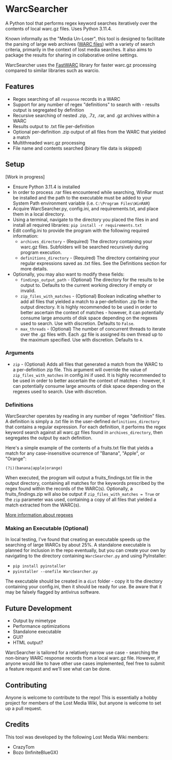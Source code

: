 # WarcSearcher
A Python tool that performs regex keyword searches iteratively over the contents of local warc.gz files. Uses Python 3.11.4.

Known informally as the "Media Un-Loser", this tool is designed to facilitate the parsing of large web archives ([WARC files](https://iipc.github.io/warc-specifications/specifications/warc-format/warc-1.1/)) with a variety of search criteria, primarily in the context of lost media searches. It also aims to package the results for sharing in collaborative online settings.

WarcSearcher uses the [FastWARC](https://resiliparse.chatnoir.eu/en/latest/man/fastwarc.html) library for faster warc.gz processing compared to similar libraries such as warcio.

## Features

* Regex searching of all `response` records in a WARC
* Support for any number of regex "definitions" to search with - results output is segregated by definition
* Recursive searching of nested .zip, .7z, .rar, and .gz archives within a WARC
* Results output to .txt file per-definition
* Optional per-definition .zip output of all files from the WARC that yielded a match
* Multithreaded warc.gz processing
* File name and contents searched (binary file data is skipped)

## Setup

[Work in progress]

* Ensure Python 3.11.4 is installed
* In order to process .rar files encountered while searching, WinRar must be installed and the path to the executable must be added to your System Path environment variable (i.e. `C:\Program Files\WinRAR`)
* Acquire WarcSearcher.py, config.ini, and requirements.txt, and place them in a local directory.
* Using a terminal, navigate to the directory you placed the files in and install all required libraries: `pip install -r requirements.txt`
* Edit config.ini to provide the program with the following required information:
  * `archives_directory` - (Required) The directory containing your warc.gz files. Subfolders will be searched recursively during program execution.
  * `definitions_directory` - (Required) The directory containing your regular expressions saved as .txt files. See the Definitions section for more details.
* Optionally, you may also want to modify these fields:
  * `findings_output_path` - (Optional) The directory for the results to be output to. Defaults to the current working directory if empty or invalid.
  * `zip_files_with_matches` - (Optional) Boolean indicating whether to add all files that yielded a match to a per-definition .zip file in the output directory. It is highly recommended to be used in order to better ascertain the context of matches - however, it can potentially consume large amounts of disk space depending on the regexes used to search. Use with discretion. Defaults to `False`.
  * `max_threads` - (Optional) The number of concurrent threads to iterate over the .gz files with. Each .gz file is assigned its own thread up to the maximum specified. Use with discretion. Defaults to `4`.


### Arguments
* `zip` - (Optional) Adds all files that generated a match from the WARC to a per-definition zip file. This argument will override the value of `zip_files_with_matches` in config.ini if used. It is highly recommended to be used in order to better ascertain the context of matches - however, it can potentially consume large amounts of disk space depending on the regexes used to search. Use with discretion. 


### Definitions

WarcSearcher operates by reading in any number of regex "definition" files. A definition is simply a .txt file in the user-defined `definitions_directory` that contains a regular expression. 
For each definition, it performs the regex keyword search against all warc.gz files found in `archives_directory`, then segregates the output by each definition. 

Here's a simple example of the contents of a fruits.txt file that yields a match for any case-insensitive ocurrence of "Banana", "Apple", or "Orange":

`(?i)(banana|apple|orange)`

When executed, the program will output a fruits_findings.txt file in the output directory, containing all matches for the keywords prescribed by the regex found within the records of the WARC(s). Optionally, a fruits_findings.zip will also be output if `zip_files_with_matches = True` or the `zip` parameter was used, containing a copy of all files that yielded a match extracted from the WARC(s).

[More information about regexes](https://regextutorial.org/)


### Making an Executable (Optional)

In local testing, I've found that creating an executable speeds up the searching of large WARCs by about 25%. A standalone executable is planned for inclusion in the repo eventually, but you can create your own by navigating to the directory containing `WarcSearcher.py` and using PyInstaller:

* `pip install pyinstaller`
* `pyinstaller --onefile WarcSearcher.py`

The executable should be created in a `dist` folder - copy it to the directory containing your config.ini, then it should be ready for use. Be aware that it may be falsely flagged by antivirus software.

## Future Development
* Output by mimetype
* Performance optimizations
* Standalone executable
* GUI?
* HTML output?

WarcSearcher is tailored for a relatively narrow use case - searching the non-binary WARC response records from a local warc.gz file. However, if anyone would like to have other use cases implemented, feel free to submit a feature request and we'll see what can be done.


## Contributing

Anyone is welcome to contribute to the repo! This is essentially a hobby project for members of the Lost Media Wiki, but anyone is welcome to set up a pull request.

## Credits
This tool was developed by the following Lost Media Wiki members:
* CrazyTom
* Bozo (InfiniteBlueGX)
